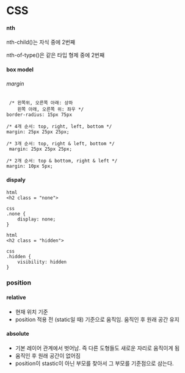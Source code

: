 # CSS

#### nth

nth-child()는 자식 중에 2번째

nth-of-type()은 같은 타입 형제 중에 2번째



#### box model

###### margin

```
 /* 왼쪽위, 오른쪽 아래: 상하
    왼쪽 아래, 오른쪽 위: 좌우 */
border-radius: 15px 75px
```



```
/* 4개 순서: top, right, left, bottom */
margin: 25px 25px 25px;

/* 3개 순서: top, right & left, bottom */
 margin: 25px 25px 25px;

/* 2개 순서: top & bottom, right & left */
margin: 10px 5px;
```



#### dispaly

```
html
<h2 class = "none">

css
.none {
    display: none;
}

```

```
html
<h2 class = "hidden">

css
.hidden {
    visibility: hidden
}
```



### position

#### relative

- 현재 위치 기준
- position 적용 전 (static일 때) 기준으로 움직임. 움직인 후 원래 공간 유지

#### absolute

- 기본 레이어 관계에서 벗어남. 즉 다른 도형들도 새로운 자리로 움직이게 됨
- 움직인 후 원래 공간이 없어짐
- position이 stastic이 아닌 부모를 찾아서 그 부모를 기준점으로 삼는다.

